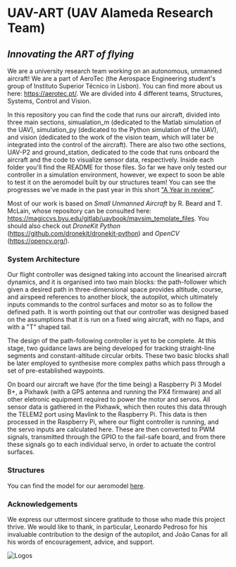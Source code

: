 # UAV-ART (UAV Alameda Research Team)
## *Innovating the ART of flying*

We are a university research team working on an autonomous, unmanned aircraft! We are a part of AeroTec (the Aerospace Engineering student's group of Instituto Superior Técnico in Lisbon). You can find more about us here: https://aerotec.pt/. We are divided into 4 different teams, Structures, Systems, Control and Vision.

In this repository you can find the code that runs our aircraft, divided into three main sections, simualation_m (dedicated to the Matlab simulation of the UAV), simulation_py (dedicated to the Python simulation of the UAV), and vision (dedicated to the work of the vision team, which will later be integrated into the control of the aircraft). There are also two othe sections, UAV-P2 and ground_station, dedicated to the code that runs onboard the aircraft and the code to visualize sensor data, respectively. Inside each folder you'll find the README for those files. So far we have only tested our controller in a simulation environment, however, we expect to soon be able to test it on the aeromodel built by our structures team! You can see the progresses we've made in the past year in this short ["A Year in review"](https://youtu.be/h7s87GzxMtY).

Most of our work is based on *Small Unmanned Aircraft* by R. Beard and T. McLain, whose repository can be consulted here: https://magiccvs.byu.edu/gitlab/uavbook/mavsim_template_files. You should also check out *DroneKit Python* (https://github.com/dronekit/dronekit-python) and *OpenCV* (https://opencv.org/).

### System Architecture
Our flight controller was designed taking into account the linearised aircraft dynamics, and it is organised into two main blocks: the path-follower which given a desired path in three-dimensional space provides altitude, course, and airspeed references to another block, the autopilot, which ultimately inputs commands to the control surfaces and motor so as to follow the defined path. It is worth pointing out that our controller was designed based on the assumptions that it is run on a fixed wing aircraft, with no flaps, and with a "T" shaped tail. 

The design of the path-following controller is yet to be complete. At this stage, two guidance laws are being developed for tracking straight-line segments and constant-altitude circular orbits. These two basic blocks shall be later employed to synthesise more complex paths which pass through a set of pre-established waypoints.

On board our aircraft we have (for the time being) a Raspberry Pi 3 Model B+, a Pixhawk (with a GPS antenna and running the PX4 firmware) and all other eletronic equipment required to power the motor and servos. All sensor data is gathered in the Pixhawk, which then routes this data through the TELEM2 port using Mavlink to the Raspberry Pi. This data is then processed in the Raspberry Pi, where our flight controller is running, and the servo inputs are calculated here. These are then converted to PWM signals, transmitted through the GPIO to the fail-safe board, and from there these signals go to each individual servo, in order to actuate the control surfaces. 

### Structures
You can find the model for our aeromodel [here](https://viewer.autodesk.com/id/dXJuOmFkc2sub2JqZWN0czpvcy5vYmplY3Q6YTM2MHZpZXdlci90NjM3MzkxNTg4NDM0NTcwNDc4Xzc3N2RkZjkwLWM5M2ItNGViOS05NDRlLTVlNTQ3OTU4ZjY5NC5jb2xsYWJvcmF0aW9u?sheetId=OWNjYjFlZGQtZDQ0MC00ZTVmLTg0MTEtYWRkYjlkNzQxZjdm).

### Acknowledgements
We express our uttermost sincere gratitude to those who made this project thrive. We would like to thank, in particular, Leonardo Pedroso for his invaluable contribution to the design of the autopilot, and João Canas for all his words of encouragement, advice, and support.

![Logos](https://i.imgur.com/HNF4COq.png)



